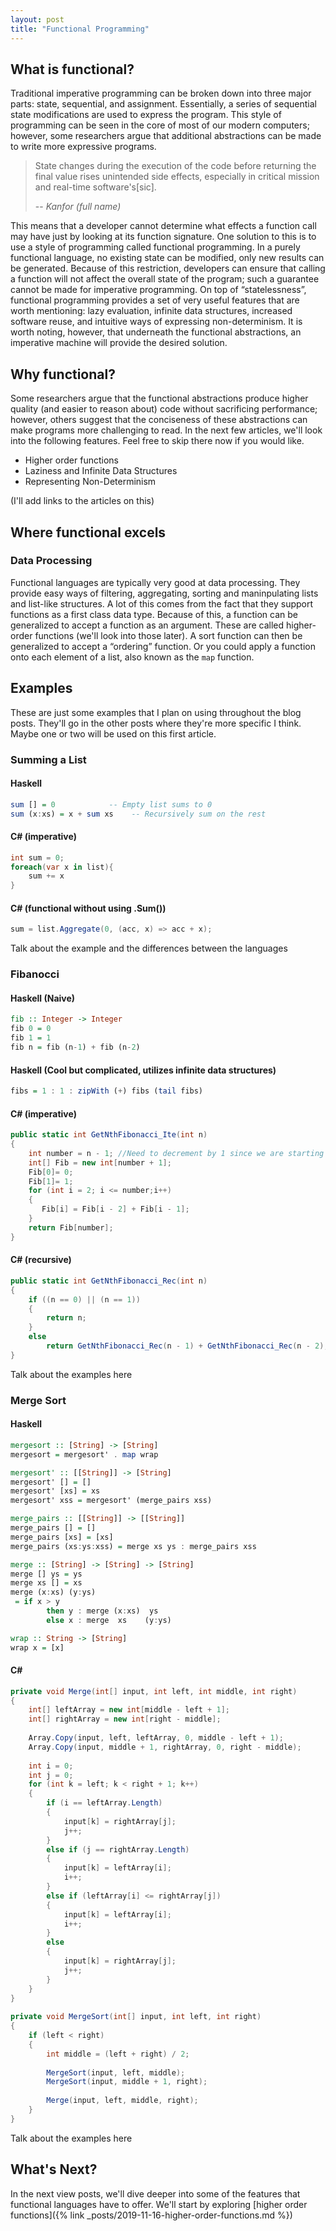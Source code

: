 ```yaml
---
layout: post
title: "Functional Programming"
---
```


## What is functional?

Traditional imperative programming can be broken down into three major parts: state, sequential, and assignment. Essentially, a series of sequential state modifications are used to express the program. This style of programming can be seen in the core of most of our modern computers; however, some researchers argue that additional abstractions can be made to write more expressive programs. 

> State changes during the execution of the code before returning the final value rises unintended side effects, especially in critical mission and real-time software's[sic].
>
> -- <cite>Kanfor (full name)</cite>

This means that a developer cannot determine what effects a function call may have just by looking at its function signature. One solution to this is to use a style of programming called functional programming. In a purely functional language, no existing state can be modified, only new results can be generated. Because of this restriction, developers can ensure that calling a function will not affect the overall state of the program; such a guarantee cannot be made for imperative programming. On top of “statelessness”, functional programming provides a set of very useful features that are worth mentioning: lazy evaluation, infinite data structures, increased software reuse, and intuitive ways of expressing non-determinism. It is worth noting, however, that underneath the functional abstractions, an imperative machine will provide the desired solution. 

## Why functional?

Some researchers argue that the functional abstractions produce higher quality (and easier to reason about) code without sacrificing performance; however, others suggest that the conciseness of these abstractions can make programs more challenging to read. In the next few articles, we'll look into the following features. Feel free to skip there now if you would like.

- Higher order functions
- Laziness and Infinite Data Structures
- Representing Non-Determinism

(I'll add links to the articles on this)

## Where functional excels

### Data Processing

Functional languages are typically very good at data processing. They provide easy ways of filtering, aggregating, sorting and maninpulating lists and list-like structures. A lot of this comes from the fact that they support functions as a first class data type. Because of this, a function can be generalized to accept a function as an argument. These are called higher-order functions (we'll look into those later). A sort function can then be generalized to accept a “ordering” function. Or you could apply a function onto each element of a list, also known as the `map` function. 

## Examples

These are just some examples that I plan on using throughout the blog posts. They'll go in the other posts where they're more specific I think. Maybe one or two will be used on this first article.

### Summing a List

#### Haskell

```haskell
sum [] = 0            -- Empty list sums to 0
sum (x:xs) = x + sum xs    -- Recursively sum on the rest
```

#### C# (imperative)

```csharp
int sum = 0;
foreach(var x in list){
    sum += x
}
```


#### C# (functional without using .Sum())

```csharp
sum = list.Aggregate(0, (acc, x) => acc + x);
```

Talk about the example and the differences between the languages


### Fibanocci

#### Haskell (Naive)
```haskell
fib :: Integer -> Integer
fib 0 = 0
fib 1 = 1
fib n = fib (n-1) + fib (n-2)
```

#### Haskell (Cool but complicated, utilizes infinite data structures)

```haskell
fibs = 1 : 1 : zipWith (+) fibs (tail fibs)
```

#### C#  (imperative)

```csharp
public static int GetNthFibonacci_Ite(int n)  
{  
    int number = n - 1; //Need to decrement by 1 since we are starting from 0  
    int[] Fib = new int[number + 1];  
    Fib[0]= 0;  
    Fib[1]= 1;  
    for (int i = 2; i <= number;i++)  
    {  
       Fib[i] = Fib[i - 2] + Fib[i - 1];  
    }  
    return Fib[number];  
} 
```

#### C# (recursive)

```csharp
public static int GetNthFibonacci_Rec(int n)  
{  
    if ((n == 0) || (n == 1))  
    {  
        return n;  
    }  
    else  
        return GetNthFibonacci_Rec(n - 1) + GetNthFibonacci_Rec(n - 2);  
}
```

Talk about the examples here

### Merge Sort
#### Haskell
```haskell
mergesort :: [String] -> [String]
mergesort = mergesort' . map wrap

mergesort' :: [[String]] -> [String]
mergesort' [] = []
mergesort' [xs] = xs
mergesort' xss = mergesort' (merge_pairs xss)

merge_pairs :: [[String]] -> [[String]]
merge_pairs [] = []
merge_pairs [xs] = [xs]
merge_pairs (xs:ys:xss) = merge xs ys : merge_pairs xss

merge :: [String] -> [String] -> [String]
merge [] ys = ys
merge xs [] = xs
merge (x:xs) (y:ys)
 = if x > y
        then y : merge (x:xs)  ys
        else x : merge  xs    (y:ys)

wrap :: String -> [String]
wrap x = [x]
```

#### C# 

```csharp
private void Merge(int[] input, int left, int middle, int right)
{
    int[] leftArray = new int[middle - left + 1];
    int[] rightArray = new int[right - middle];
 
    Array.Copy(input, left, leftArray, 0, middle - left + 1);
    Array.Copy(input, middle + 1, rightArray, 0, right - middle);
 
    int i = 0;
    int j = 0;
    for (int k = left; k < right + 1; k++)
    {
        if (i == leftArray.Length)
        {
            input[k] = rightArray[j];
            j++;
        }
        else if (j == rightArray.Length)
        {
            input[k] = leftArray[i];
            i++;
        }
        else if (leftArray[i] <= rightArray[j])
        {
            input[k] = leftArray[i];
            i++;
        }
        else
        {
            input[k] = rightArray[j];
            j++;
        }
    }
}
 
private void MergeSort(int[] input, int left, int right)
{
    if (left < right)
    {
        int middle = (left + right) / 2;
 
        MergeSort(input, left, middle);
        MergeSort(input, middle + 1, right);
 
        Merge(input, left, middle, right);
    }
} 
```
Talk about the examples here

## What's Next?

In the next view posts, we'll dive deeper into some of the features that functional languages have to offer. We'll start by exploring [higher order functions]({% link _posts/2019-11-16-higher-order-functions.md %})
